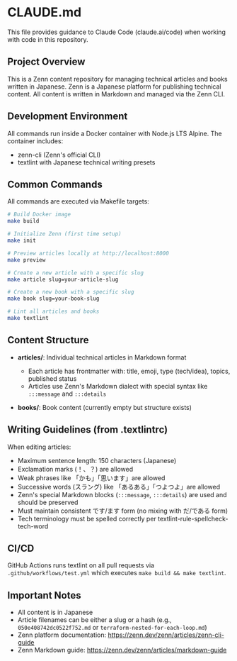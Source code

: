 # CLAUDE.md

This file provides guidance to Claude Code (claude.ai/code) when working with code in this repository.

## Project Overview

This is a Zenn content repository for managing technical articles and books written in Japanese. Zenn is a Japanese platform for publishing technical content. All content is written in Markdown and managed via the Zenn CLI.

## Development Environment

All commands run inside a Docker container with Node.js LTS Alpine. The container includes:
- zenn-cli (Zenn's official CLI)
- textlint with Japanese technical writing presets

## Common Commands

All commands are executed via Makefile targets:

```bash
# Build Docker image
make build

# Initialize Zenn (first time setup)
make init

# Preview articles locally at http://localhost:8000
make preview

# Create a new article with a specific slug
make article slug=your-article-slug

# Create a new book with a specific slug
make book slug=your-book-slug

# Lint all articles and books
make textlint
```

## Content Structure

- **articles/**: Individual technical articles in Markdown format
  - Each article has frontmatter with: title, emoji, type (tech/idea), topics, published status
  - Articles use Zenn's Markdown dialect with special syntax like `:::message` and `:::details`

- **books/**: Book content (currently empty but structure exists)

## Writing Guidelines (from .textlintrc)

When editing articles:
- Maximum sentence length: 150 characters (Japanese)
- Exclamation marks (！、？) are allowed
- Weak phrases like 「かも」「思います」are allowed
- Successive words (スラング) like 「あるある」「つよつよ」are allowed
- Zenn's special Markdown blocks (`:::message`, `:::details`) are used and should be preserved
- Must maintain consistent です/ます form (no mixing with だ/である form)
- Tech terminology must be spelled correctly per textlint-rule-spellcheck-tech-word

## CI/CD

GitHub Actions runs textlint on all pull requests via `.github/workflows/test.yml` which executes `make build && make textlint`.

## Important Notes

- All content is in Japanese
- Article filenames can be either a slug or a hash (e.g., `050e408742dc0522f752.md` or `terraform-nested-for-each-loop.md`)
- Zenn platform documentation: https://zenn.dev/zenn/articles/zenn-cli-guide
- Zenn Markdown guide: https://zenn.dev/zenn/articles/markdown-guide